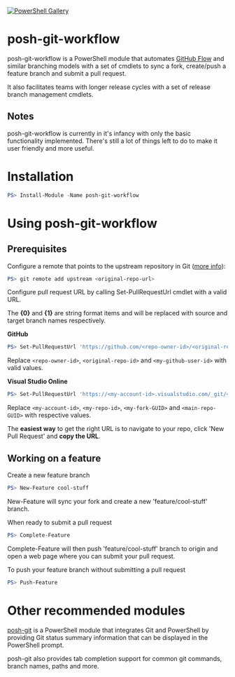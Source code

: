 [![PowerShell Gallery](https://img.shields.io/powershellgallery/v/posh-git-workflow.svg?style=flat-square)](https://www.powershellgallery.com/packages/posh-git-workflow/)
# posh-git-workflow
posh-git-workflow is a PowerShell module that automates [GitHub Flow](https://guides.github.com/introduction/flow/) and similar branching models with a set of cmdlets to sync a fork, create/push a feature branch and submit a pull request. 

It also facilitates teams with longer release cycles with a set of release branch management cmdlets.

## Notes
posh-git-workflow is currently in it's infancy with only the basic functionality implemented. There's still a lot of things left to do to make it user friendly and more useful.

# Installation
```PowerShell
PS> Install-Module -Name posh-git-workflow
```

# Using posh-git-workflow
## Prerequisites
Configure a remote that points to the upstream repository in Git ([more info](https://help.github.com/articles/configuring-a-remote-for-a-fork/)):
```PowerShell
PS> git remote add upstream <original-repo-url>
```

Configure pull request URL by calling Set-PullRequestUrl cmdlet with a valid URL. 

The **{0}** and **{1}** are string format items and will be replaced with source and target branch names respectively.

**GitHub**

```PowerShell
PS> Set-PullRequestUrl 'https://github.com/<repo-owner-id>/<original-repo-id>/compare/{1}...<my-github-user-id>:{0}'
```

Replace `<repo-owner-id>`, `<original-repo-id>` and `<my-github-user-id>` with valid values.

**Visual Studio Online**

```PowerShell
PS> Set-PullRequestUrl 'https://<my-account-id>.visualstudio.com/_git/<my-repo-id>/pullrequestcreate?sourceRef={0}&targetRef={1}&sourceRepositoryId=<my-fork-GUID>&targetRepositoryId=<main-repo-GUID>'
```

Replace `<my-account-id>`, `<my-repo-id>`, `<my-fork-GUID>` and `<main-repo-GUID>` with respective values.

The **easiest way** to get the right URL is to navigate to your repo, click 'New Pull Request' and **copy the URL**.

## Working on a feature
Create a new feature branch
```PowerShell
PS> New-Feature cool-stuff
```

New-Feature will sync your fork and create a new 'feature/cool-stuff' branch.

When ready to submit a pull request

```PowerShell
PS> Complete-Feature
```

Complete-Feature will then push 'feature/cool-stuff' branch to origin and open a web page where you can submit your pull request.

To push your feature branch without submitting a pull request
```PowerShell
PS> Push-Feature
```

# Other recommended modules
[posh-git](https://github.com/dahlbyk/posh-git)  is a PowerShell module that integrates Git and PowerShell by providing Git status summary information that can be displayed in the PowerShell prompt. 

posh-git also provides tab completion support for common git commands, branch names, paths and more.


